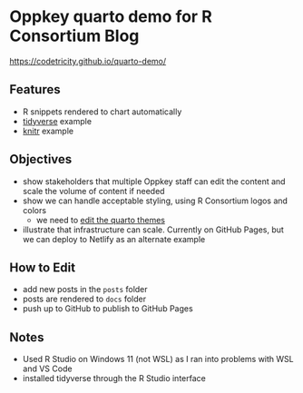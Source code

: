 # Oppkey quarto demo for R Consortium Blog

<https://codetricity.github.io/quarto-demo/>

## Features

* R snippets rendered to chart automatically
* [tidyverse](https://www.tidyverse.org/) example
* [knitr](https://yihui.org/knitr/) example

## Objectives

* show stakeholders that multiple Oppkey staff can edit the content and scale the volume of content if needed
* show we can handle acceptable styling, using R Consortium logos and colors
  * we need to [edit the quarto themes](https://quarto.org/docs/output-formats/html-themes.html#theme-options)
* illustrate that infrastructure can scale.  Currently on GitHub Pages, but we can deploy to Netlify as an alternate example

## How to Edit

* add new posts in the `posts` folder
* posts are rendered to `docs` folder
* push up to GitHub to publish to GitHub Pages

## Notes

* Used R Studio on Windows 11 (not WSL) as I ran into problems with WSL and VS Code
* installed tidyverse through the R Studio interface
